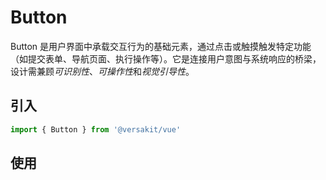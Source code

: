 # Button

Button 是用户界面中承载交互行为的基础元素，通过点击或触摸触发特定功能（如提交表单、导航页面、执行操作等）。它是连接用户意图与系统响应的桥梁，设计需兼顾*可识别性*、*可操作性*和*视觉引导性*。

<Link link="https://versakit.github.io/Versakit-Vue/storybook/?path=/story/%E7%BB%84%E4%BB%B6-button-%E6%8C%89%E9%92%AE--basic"/>

## 引入

```typescript
import { Button } from '@versakit/vue'
```

## 使用

<demo vue="./example/index.vue" />
